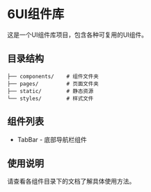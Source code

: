 # 6UI组件库

这是一个UI组件库项目，包含各种可复用的UI组件。

## 目录结构

```
├── components/    # 组件文件夹
├── pages/         # 页面文件夹
├── static/        # 静态资源
└── styles/        # 样式文件
```

## 组件列表

- TabBar - 底部导航栏组件

## 使用说明

请查看各组件目录下的文档了解具体使用方法。